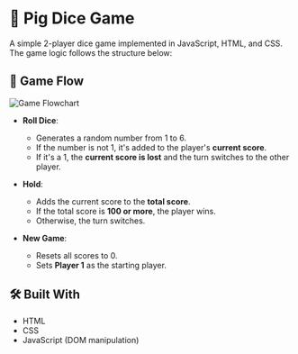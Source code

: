 # 🎲 Pig Dice Game

A simple 2-player dice game implemented in JavaScript, HTML, and CSS. The game logic follows the structure below:

## 🔁 Game Flow

![Game Flowchart](pig-game-flowchart.png)

- **Roll Dice**:
  - Generates a random number from 1 to 6.
  - If the number is not 1, it's added to the player's **current score**.
  - If it's a 1, the **current score is lost** and the turn switches to the other player.

- **Hold**:
  - Adds the current score to the **total score**.
  - If the total score is **100 or more**, the player wins.
  - Otherwise, the turn switches.

- **New Game**:
  - Resets all scores to 0.
  - Sets **Player 1** as the starting player.

## 🛠 Built With

- HTML
- CSS
- JavaScript (DOM manipulation)
